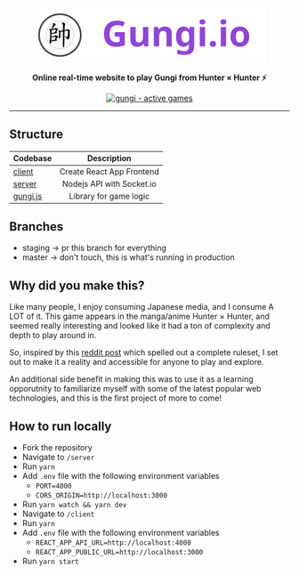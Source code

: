 <a href="https://gungi.io"><p align="center">
<img height=100 src="client/src/assets/gungi-github.svg?raw=true"/>
</p></a>
<p align="center">
  <strong>Online real-time website to play Gungi from Hunter × Hunter ⚡</strong>
</p>
<p align="center">
 
  <a href="https://gungi.io">
    <img src="https://img.shields.io/endpoint?color=9045d6&style=for-the-badge&url=https%3A%2F%2Fapi.gungi.io%2Fshields" alt="gungi - active games" />
  </a>
</p>

---

## Structure

| Codebase              |      Description          |
| :-------------------- | :-----------------------: |
| [client](client)       | Create React App Frontend |
| [server](server)    | Nodejs API with Socket.io |
| [gungi.js](https://github.com/jwyce/gungi.js)    | Library for game logic |


## Branches

- staging -> pr this branch for everything
- master -> don't touch, this is what's running in production

## Why did you make this?
Like many people, I enjoy consuming Japanese media, and I consume A LOT of it. This game appears in the manga/anime Hunter × Hunter, and seemed really interesting and looked like it had a ton of complexity and depth to play around in. 

So, inspired by this [reddit post](https://www.reddit.com/r/HunterXHunter/comments/6803yz/revised_rules_of_gungi_in_hunterxhunter_pdf/) which spelled out a complete ruleset, I set out to make it a reality and accessible for anyone to play and explore. 

An additional side benefit in making this was to use it as a learning opporutnity to familiarize myself with some of the latest popular web technologies, and this is the first project of more to come!

## How to run locally
* Fork the repository
* Navigate to `/server`
* Run `yarn`
* Add `.env` file with the following environment variables
  * `PORT=4000`
  * `CORS_ORIGIN=http://localhost:3000`
* Run `yarn watch && yarn dev`
* Navigate to `/client`
* Run `yarn`
* Add `.env` file with the following environment variables
  * `REACT_APP_API_URL=http://localhost:4000`
  * `REACT_APP_PUBLIC_URL=http://localhost:3000`
* Run `yarn start`
 